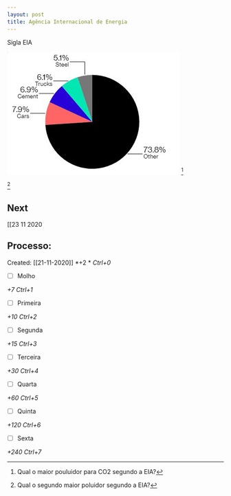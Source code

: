 ```yaml
---
layout: post
title: Agência Internacional de Energia
---
```


Sigla EIA

![](/Imagens/Pasted%20image%2020201121154704.png) [^1]

[^1]: Qual o maior pouluidor para CO2 segundo a EIA?

[^2]

[^2]: Qual o segundo maior poluidor segundo a EIA?

## Next
[[23 11 2020
## Processo:
Created: [[21-11-2020]]
*+2 *  *Ctrl+0*
- [ ] Molho

*+7*  *Ctrl+1*

- [ ] Primeira

*+10*  *Ctrl+2*

- [ ] Segunda

*+15*  *Ctrl+3*

- [ ] Terceira

*+30*  *Ctrl+4*

- [ ] Quarta

*+60*  *Ctrl+5*

- [ ] Quinta

*+120*  *Ctrl+6*

- [ ] Sexta

*+240*  *Ctrl+7*

